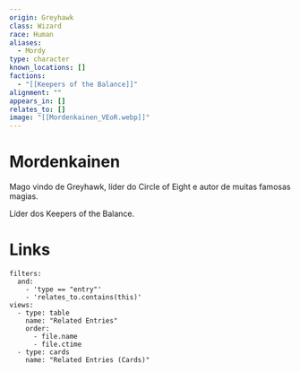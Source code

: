 ```yaml
---
origin: Greyhawk
class: Wizard
race: Human
aliases:
  - Mordy
type: character
known_locations: []
factions:
  - "[[Keepers of the Balance]]"
alignment: ""
appears_in: []
relates_to: []
image: "[[Mordenkainen_VEoR.webp]]"
---
```

# Mordenkainen

Mago vindo de Greyhawk, líder do Circle of Eight e autor de muitas famosas magias.

Líder dos Keepers of the Balance.

<!-- DYNAMIC:related-entries -->

# Links

```base
filters:
  and:
    - 'type == "entry"'
    - 'relates_to.contains(this)'
views:
  - type: table
    name: "Related Entries"
    order:
	  - file.name
      - file.ctime
  - type: cards
    name: "Related Entries (Cards)"
```

<!-- /DYNAMIC -->
